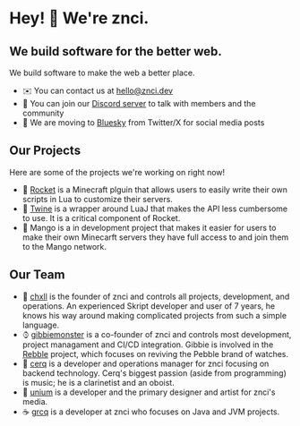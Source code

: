 # Hey! 👋 We're znci.

## We build software for the better web.
We build software to make the web a better place. 
* ✉️ You can contact us at [hello@znci.dev](mailto:hello@znci.dev)
* 💬 You can join our [Discord server](https://discord.gg/keY4zJ9Xq9) to talk with members and the community
* 🦋 We are moving to [Bluesky](https://bsky.app/profile/znci.dev) from Twitter/X for social media posts

## Our Projects
Here are some of the projects we're working on right now!
* 🚀 [Rocket](https://github.com/znci/rocket) is a Minecraft plguin that allows users to easily write their own scripts in Lua to customize their servers.
* 🧵 [Twine](https://github.com/znci/twine) is a wrapper around LuaJ that makes the API less cumbersome to use. It is a critical component of Rocket.
* 🥭 Mango is a in development project that makes it easier for users to make their own Minecarft servers they have full access to and join them to the Mango network.

## Our Team
* 🍞 [chxll](https://github.com/zNotChill) is the founder of znci and controls all projects, development, and operations. An experienced Skript developer and user of 7 years, he knows his way around making complicated projects from such a simple language.
* ⌚︎ [gibbiemonster](https://github.com/blockarchitech) is a co-founder of znci and controls most development, project managament and CI/CD integration. Gibbie is involved in the [Rebble](https://github.com/pebble-dev) project, which focuses on reviving the Pebble brand of watches.
* 🎼 [cerq](https://github.com/cerqiest) is a developer and operations manager for znci focusing on backend technology. Cerq's biggest passion (aside from programming) is music; he is a clarinetist and an oboist.
* 🎨 [unium](https://github.com/TheUnium) is a developer and the primary designer and artist for znci's media.
* ☕ [grcq](https://github.com/grcq) is a developer at znci who focuses on Java and JVM projects. 
